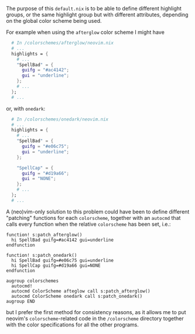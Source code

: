 The purpose of this `default.nix` is to be able to define different highlight
groups, or the same highlight group but with different attributes, depending
on the global color scheme being used.

For example when using the `afterglow` color scheme I might have
```nix
  # In /colorschemes/afterglow/neovim.nix
  # ...
  highlights = {
    # ...
    "SpellBad" = {
      guifg = "#ac4142";
      gui = "underline";
    };
    # ...
  };
  # ...
```
or, with `onedark`:
```nix
  # In /colorschemes/onedark/neovim.nix
  # ...
  highlights = {
    # ...
    "SpellBad" = {
      guifg = "#e06c75";
      gui = "underline";
    };

    "SpellCap" = {
      guifg = "#d19a66";
      gui = "NONE";
    };
    # ...
  };
  # ...
```

A (neo)vim-only solution to this problem could have been to define different
"patching" functions for each `colorscheme`, together with an `autocmd` that
calls every function when the relative `colorscheme` has been set, i.e.:
```vim
function! s:patch_afterglow()
  hi SpellBad guifg=#ac4142 gui=underline
endfunction

function! s:patch_onedark()
  hi SpellBad guifg=#e06c75 gui=underline
  hi SpellCap guifg=#d19a66 gui=NONE
endfunction

augroup colorschemes
  autocmd!
  autocmd ColorScheme afteglow call s:patch_afterglow()
  autocmd ColorScheme onedark call s:patch_onedark()
augroup END
```
but I prefer the first method for consistency reasons, as it allows me to put
neovim's `colorscheme`-related code in the `/colorscheme` directory together
with the color specifications for all the other programs.
